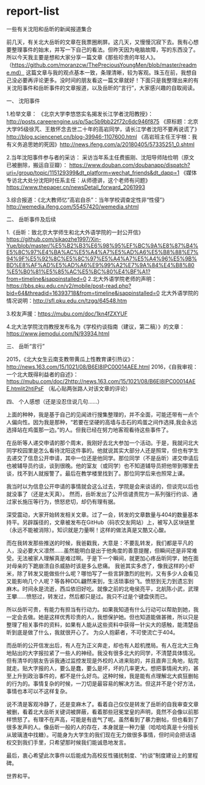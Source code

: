 # report-list
一些有关沈阳和岳昕的新闻报道集合


前几天，有关北大岳昕的文章在我票圈刷屏。这几天，又慢慢沉寂下去。我有心想要整理事件的始末，并写一下自己的看法。但昨天因为电脑故障，写的东西没了。所以今天我主要是想和大家分享一篇文章《那些珍贵的年轻人》。
（https://github.com/moranzcw/ThePreciousYoungMen/blob/master/readme.md）
这篇文章与我的观点基本一致，条理清晰，较为客观。珠玉在前，我想自己没必要再评论更多。没时间的朋友看这一篇文章就好！下面只是我整理出来的有关沈阳事件和岳昕事件的文章报道，以及岳昕的“言行”，大家感兴趣的自取阅读。

一、	沈阳事件

1.检举文章：
《北京大学李悠悠实名揭发长江学者沈阳教授》：
http://posts.careerengine.us/p/5ac5b9bb22f72c6dc946f875
《原标题：北京大学95级徐芃、王敖怀念去世二十年的高岩同学，请长江学者沈阳不要再说谎了》http://blog.sciencenet.cn/blog-39946-1107600.html
《高岩班主任王宇根：我有义务追思她的死因》http://news.ifeng.com/a/20180405/57335251_0.shtml 

2.当年沈阳事件参与者的采访：
采访当年系主任费振刚、沈阳导师陆俭明（原文已被删除，搬运自豆瓣）：
https://www.douban.com/doubanapp/dispatch?uri=/group/topic/115129399&dt_platform=wechat_friends&dt_dapp=1
《媒体专访北大处分沈阳时任系主任：从师德讲，这个老师有问题》
https://www.thepaper.cn/newsDetail_forward_2061993

3.综合报道：《北大教师忆“高岩自杀”：当年学校调查定性非“性侵”》
http://wemedia.ifeng.com/55457420/wemedia.shtml



二、	岳昕事件及后续

1.《岳昕：致北京大学师生和北大外语学院的一封公开信》
https://github.com/sikaozhe1997/Xin-Yue/blob/master/%E5%B2%B3%E6%98%95%EF%BC%9A%E8%87%B4%E5%8C%97%E4%BA%AC%E5%A4%A7%E5%AD%A6%E5%B8%88%E7%94%9F%E5%92%8C%E5%8C%97%E5%A4%A7%E5%A4%96%E5%9B%BD%E8%AF%AD%E5%AD%A6%E9%99%A2%E7%9A%84%E4%B8%80%E5%B0%81%E5%85%AC%E5%BC%80%E4%BF%A1?from=timeline&isappinstalled=0
2.北大外语学院老师的声明：
https://bbs.pku.edu.cn/v2/mobile/post-read.php?bid=64&threadid=16393718&from=timeline&isappinstalled=0
北大外语学院的情况说明：http://sfl.pku.edu.cn/tzgg/64548.htm

3.校友声援：https://mubu.com/doc/1kn4fZXYUF
 

4.北大法学院沈岿教授发布名为《学校约谈指南（建议，第二稿）》的文章：
https://www.jiemodui.com/N/93934.html

三、	岳昕“言行”

2015，《北大女生云南支教带黄瓜上性教育课引热议》：
http://news.163.com/15/1021/08/B6EI8IPC00014AEE.html
2016，《自我审视：一个北大既得利益者的自述》：
https://mubu.com/doc/2http://news.163.com/15/1021/08/B6EI8IPC00014AEE.htmlit2htiPsF
（私心贴两张路人对该文章的评论）
  


四、	个人感想（还是没忍住说几句……）

上面的种种，我是基于自己的见闻进行搜集整理的，并不全面，可能还带有一点个人偏向性。因为我是那种，“若要在坚硬的高墙与击石的鸡蛋之间作选择,我会永远选择站在鸡蛋那一边。”的人。但我已经在努力地客观看待这些事件了。

在岳昕等人递交申请的那个周末，我刚好去北大参加一个活动。于是，我就问北大同学校园里是怎么看待沈阳这件事的。他就说其实大部分人还是照常，但也有学生去递交了信息公开申请，其中一位还是他同学。那位同学（不是岳昕）递交申请后也被辅导员约谈，谈到很晚。他的室友（或同学）也不知道辅导员把他带到哪里去谈，找不到人就报警了。最后在教学楼里找到了。那位同学后来也照常上课。

我当时以为信息公开申请的事情就会这么过去，学院是会来谈话的，但谈完以后也就没事了（还是太天真）。 然而，岳昕发出了公开信谴责院方一系列强行约谈、通过家长施压等行为，愤怒悲切，却仍有理有据。

深受震动，大家开始转发相关文章。过了一会，转发的文章数量与404的数量基本持平。另辟蹊径的，文章被发布在GitHub（码农交友网站）上，被写入区块链里（永远不能被消除）。知识就是力量啊！这样的做法真是又酷又心酸。

而在我转发那些推送的时候，我爸戳我，大意是：不要乱转发，我们都是平凡的人，没必要大义凛然……虽然能明白是出于他角度的善意提醒，但瞬间还是非常难受。无法被家人理解真是难过啊。于是下一个瞬间，就更加心疼岳昕同学，她在面对母亲的下跪崩溃自杀威胁时该是多么悲痛。
我爸其实多虑了，像我这样的小虾米，除了转发又能做些什么呢？哪怕写了一些言辞激烈的批判，又有多少人会看见又能影响几个人呢？等各种DDL翩然来到，生活琐事纷飞。愤怒到无力到遗忘到麻木。时间永是流逝，西瓜依旧好吃。就像之前的北电侯亮平，北航陈小武，武理王攀……愤怒过，转发过，然后都只是过。我只不过是个键盘侠而已。

所以岳昕可贵，有能力有担当有行动力。如果我知道有什么行动可以帮助到她，我一定会去做。她是这样优秀珍贵的人，我想保护她。但也知道能做甚微，所以只是整理了相关事件的资料，如果有人能从这些资料中获得一针尖大的感触，能清楚岳昕到底是做了什么，我就很开心了。
为众人抱薪者，不可使流亡于404。

   而岳昕的公开信发出后，有人在为正义奔走，却也有人趁机搅局。有人在北大三角地贴出的大字报拉紧了一些人的神经。我没有很多北大的同学，不清楚具体情况。但有清华的朋友告诉我通过监控发现是外校的人进来贴的，并且直奔三角地，贴完就走。贴大字报的人，要么是蠢，要么是坏，坏的几率更大。想把事情闹大的，甚至上升到政治事件的，都不是什么好鸟。这种时候，我是能有点理解北大疯狂删帖的行为的。事情复杂的时候，一刀切是最容易的解决方法。但这并不是个好方法，事情也本可以不这样复杂。
   
说不清是客观冷静了，还是变麻木了。看着自己仅仅是转发了岳昕的自我审查文章被删，看着北大岳昕关键词被屏蔽，看着那些冠冕堂皇的声明，竟然不会像以前那样愤怒了。有理不在声高，可能是有底气了呢。虽然看到了暴力删帖，但也看到了很多发声的人。像岳昕一般的人的存在，本身就是一种力量（哈哈哈真是十分擅长从玻璃渣中找糖）。可能身为大学生的我们现在无力做很多事情，但时间会把话语权交到我们手里，只希望那时候我们能诚恳地发言。

最后，衷心希望此次事件以后能成为高校反性骚扰制度、“约谈”制度建设上的里程碑。

世界和平。

